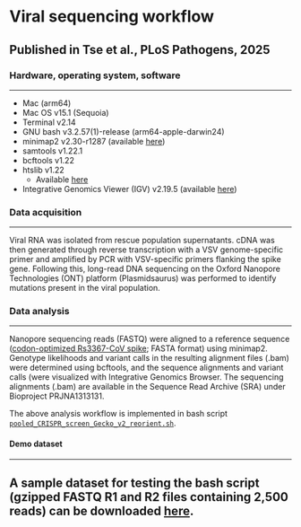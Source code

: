 # Viral sequencing workflow
## Published in Tse et al., PLoS Pathogens, 2025

### Hardware, operating system, software
---
- Mac (arm64)
- Mac OS v15.1 (Sequoia)
- Terminal v2.14
- GNU bash v3.2.57(1)-release (arm64-apple-darwin24)
- minimap2 v2.30-r1287 (available [here](https://github.com/lh3/minimap2))
- samtools v1.22.1
- bcftools v1.22
- htslib v1.22
  - Available [here](https://www.htslib.org)
- Integrative Genomics Viewer (IGV) v2.19.5 (available [here](https://www.igv.org))
   
### Data acquisition
---
Viral RNA was isolated from rescue population supernatants. cDNA was then generated through reverse transcription with a VSV genome-specific primer and amplified by PCR with VSV-specific primers flanking the spike gene. Following this, long-read DNA sequencing on the Oxford Nanopore Technologies (ONT) platform (Plasmidsaurus) was performed to identify mutations present in the viral population.

### Data analysis
---
Nanopore sequencing reads (FASTQ) were aligned to a reference sequence ([codon-optimized Rs3367-CoV spike](Rs3367_CoV_S_ref.fasta); FASTA format) using minimap2. Genotype likelihoods and variant calls in the resulting alignment files (.bam) were determined using bcftools, and the sequence alignments and variant calls (were visualized with Integrative Genomics Browser. The sequencing alignments (.bam) are available in the Sequence Read Archive (SRA) under Bioproject PRJNA1313131.

The above analysis workflow is implemented in bash script [`pooled_CRISPR_screen_Gecko_v2_reorient.sh`](mm2_batch_v1.sh).

#### Demo dataset
---
A sample dataset for testing the bash script (gzipped FASTQ R1 and R2 files containing 2,500 reads) can be downloaded [here](https://github.com/chandranlab/mittler_2024/tree/main/demo_fastq_files).
---
